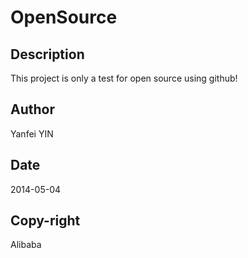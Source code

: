# OpenSource

## Description

This project is only a test for open source using github!

## Author

Yanfei YIN

## Date

2014-05-04

## Copy-right

Alibaba
